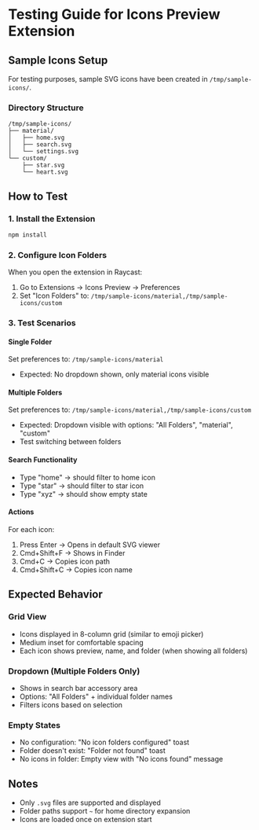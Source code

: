 # Testing Guide for Icons Preview Extension

## Sample Icons Setup

For testing purposes, sample SVG icons have been created in `/tmp/sample-icons/`.

### Directory Structure
```
/tmp/sample-icons/
├── material/
│   ├── home.svg
│   ├── search.svg
│   └── settings.svg
└── custom/
    ├── star.svg
    └── heart.svg
```

## How to Test

### 1. Install the Extension
```bash
npm install
```

### 2. Configure Icon Folders
When you open the extension in Raycast:
1. Go to Extensions → Icons Preview → Preferences
2. Set "Icon Folders" to: `/tmp/sample-icons/material,/tmp/sample-icons/custom`

### 3. Test Scenarios

#### Single Folder
Set preferences to: `/tmp/sample-icons/material`
- Expected: No dropdown shown, only material icons visible

#### Multiple Folders
Set preferences to: `/tmp/sample-icons/material,/tmp/sample-icons/custom`
- Expected: Dropdown visible with options: "All Folders", "material", "custom"
- Test switching between folders

#### Search Functionality
- Type "home" → should filter to home icon
- Type "star" → should filter to star icon
- Type "xyz" → should show empty state

#### Actions
For each icon:
1. Press Enter → Opens in default SVG viewer
2. Cmd+Shift+F → Shows in Finder
3. Cmd+C → Copies icon path
4. Cmd+Shift+C → Copies icon name

## Expected Behavior

### Grid View
- Icons displayed in 8-column grid (similar to emoji picker)
- Medium inset for comfortable spacing
- Each icon shows preview, name, and folder (when showing all folders)

### Dropdown (Multiple Folders Only)
- Shows in search bar accessory area
- Options: "All Folders" + individual folder names
- Filters icons based on selection

### Empty States
- No configuration: "No icon folders configured" toast
- Folder doesn't exist: "Folder not found" toast
- No icons in folder: Empty view with "No icons found" message

## Notes
- Only `.svg` files are supported and displayed
- Folder paths support `~` for home directory expansion
- Icons are loaded once on extension start
